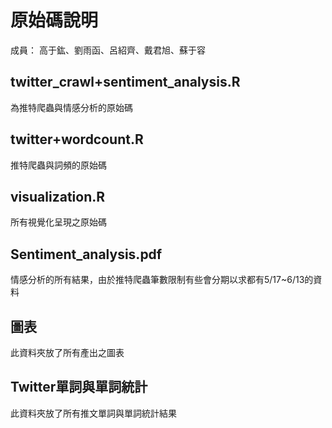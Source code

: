 原始碼說明
======================

成員： 高于鈜、劉雨函、呂紹齊、戴君旭、蘇于容


## twitter_crawl+sentiment_analysis.R

為推特爬蟲與情感分析的原始碼


## twitter+wordcount.R

推特爬蟲與詞頻的原始碼

## visualization.R

所有視覺化呈現之原始碼

## Sentiment_analysis.pdf

情感分析的所有結果，由於推特爬蟲筆數限制有些會分期以求都有5/17~6/13的資料

## 圖表

此資料夾放了所有產出之圖表

## Twitter單詞與單詞統計

此資料夾放了所有推文單詞與單詞統計結果


